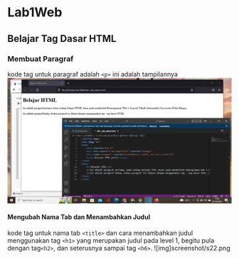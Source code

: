 # Lab1Web
## Belajar Tag Dasar HTML

### Membuat Paragraf 
kode tag untuk paragraf adalah `<p>`
ini adalah tampilannya
![gambar1](screenshot/ss1.png)

#### Mengubah Nama Tab dan Menambahkan Judul
kode tag untuk nama tab `<title>` dan cara menambahkan judul menggunakan tag `<h1>` yang merupakan judul pada level 1, begitu pula dengan tag`<h2>`, dan seterusnya sampai tag `<h6>`.
![img]screenshot/s22.png
